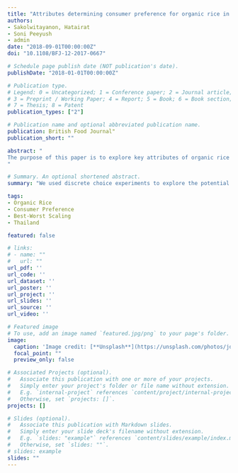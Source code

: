 ```yaml
---
title: "Attributes determining consumer preference for organic rice in Bangkok, Thailand"
authors:
- Sakolwitayanon, Hatairat
- Soni Peeyush
- admin
date: "2018-09-01T00:00:00Z"
doi: "10.1108/BFJ-12-2017-0667"

# Schedule page publish date (NOT publication's date).
publishDate: "2018-01-01T00:00:00Z"

# Publication type.
# Legend: 0 = Uncategorized; 1 = Conference paper; 2 = Journal article;
# 3 = Preprint / Working Paper; 4 = Report; 5 = Book; 6 = Book section;
# 7 = Thesis; 8 = Patent
publication_types: ["2"]

# Publication name and optional abbreviated publication name.
publication: British Food Journal"
publication_short: ""

abstract: "
The purpose of this paper is to explore key attributes of organic rice that consumers use in the process of choosing organic rice, and to segment organic rice market in Bangkok. Moreover, the study tends to identify the best clustering techniques, between latent class cluster analysis (LCCA) and traditional cluster analysis (CA), for precise segmentation. Best–worst scaling (BWS) method was applied to measure the level of relative importance of organic rice attributes. Then, LCCA and CA techniques were applied to recognize market segmentation. Finally, homogeneity and heterogeneity of the resulting clusters were determined to compare performance of the two clustering techniques. The LCCA technique was identified better than the CA in classification of consumers. According to LCCA solution, the organic rice market in Bangkok (Thailand) consisted of six distinct clusters, which can be grouped into three categories based on consumers' profile. Organic rice consumer categories were identified as 'Art of eating' and 'Superior quality seeker' clusters focusing on special features and quality of the organic rice; consumer category 'Basic concern' cluster heavily relied on organic certification logo and manufacturing information; and other consumer categories were 'Price driven', 'Eyes on price' and 'Thorough explorer' clusters.
"

# Summary. An optional shortened abstract.
summary: "We used discrete choice experiments to explore the potential adoption or alternative agricultural systems. We analyse the heterogeneity of farmers’ preferences and willingness to pay for different cropping system attributes using a mixed logit model, and we discuss the possible drivers and barriers to the adoption of these more sustainable options."

tags:
- Organic Rice
- Consumer Preference
- Best-Worst Scaling
- Thailand

featured: false

# links:
# - name: ""
#   url: ""
url_pdf: ''
url_code: ''
url_dataset: ''
url_poster: ''
url_project: ''
url_slides: ''
url_source: ''
url_video: ''

# Featured image
# To use, add an image named `featured.jpg/png` to your page's folder. 
image:
  caption: 'Image credit: [**Unsplash**](https://unsplash.com/photos/jdD8gXaTZsc)'
  focal_point: ""
  preview_only: false

# Associated Projects (optional).
#   Associate this publication with one or more of your projects.
#   Simply enter your project's folder or file name without extension.
#   E.g. `internal-project` references `content/project/internal-project/index.md`.
#   Otherwise, set `projects: []`.
projects: []

# Slides (optional).
#   Associate this publication with Markdown slides.
#   Simply enter your slide deck's filename without extension.
#   E.g. `slides: "example"` references `content/slides/example/index.md`.
#   Otherwise, set `slides: ""`.
# slides: example
slides: ""
---
```

 
